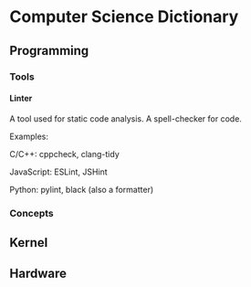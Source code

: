 # Computer Science Dictionary

## Programming

### Tools

#### Linter

A tool used for static code analysis. A spell-checker for code.

Examples:

C/C++: cppcheck, clang-tidy

JavaScript: ESLint, JSHint

Python: pylint, black (also a formatter)


### Concepts

## Kernel

## Hardware

